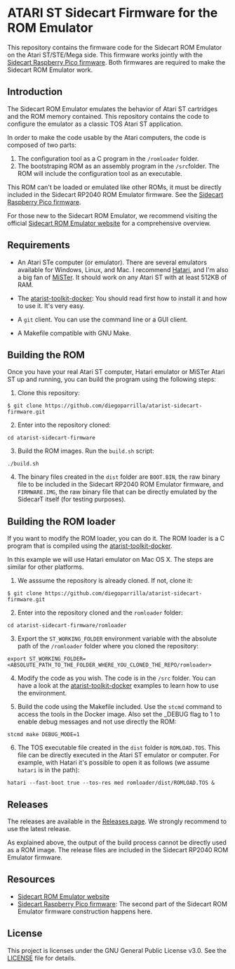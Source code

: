 # ATARI ST Sidecart Firmware for the ROM Emulator

This repository contains the firmware code for the Sidecart ROM Emulator on the Atari ST/STE/Mega side. This firmware works jointly with the [Sidecart Raspberry Pico firmware](https://github.com/diegoparrilla/atarist-sidecart-raspberry-pico). Both firmwares are required to make the Sidecart ROM Emulator work.

## Introduction

The Sidecart ROM Emulator emulates the behavior of Atari ST cartridges and the ROM memory contained. This repository contains the code to configure the emulator as a classic TOS Atari ST application. 

In order to make the code usable by the Atari computers, the code is composed of two parts:
1. The configuration tool as a C program in the `/romloader` folder.
2. The bootstraping ROM as an assembly program in the `/src`folder. The ROM will include the configuration tool as an executable.

This ROM can't be loaded or emulated like other ROMs, it must be directly included in the Sidecart RP2040 ROM Emulator firmware. See the [Sidecart Raspberry Pico firmware](https://github.com/diegoparrilla/atarist-sidecart-raspberry-pico).

For those new to the Sidecart ROM Emulator, we recommend visiting the official [Sidecart ROM Emulator website](https://sidecart.xyz) for a comprehensive overview.

## Requirements

- An Atari STe computer (or emulator). There are several emulators available for Windows, Linux, and Mac. I recommend [Hatari](http://hatari.tuxfamily.org/), and I'm also a big fan of [MiSTer](https://misterfpga.org/). It should work on any Atari ST with at least 512KB of RAM.

- The [atarist-toolkit-docker](https://github.com/diegoparrilla/atarist-toolkit-docker): You should read first how to install it and how to use it. It's very easy.

- A `git` client. You can use the command line or a GUI client.

- A Makefile compatible with GNU Make.

## Building the ROM

Once you have your real Atari ST computer, Hatari emulator or MiSTer Atari ST up and running, you can build the program using the following steps:

1. Clone this repository:

```
$ git clone https://github.com/diegoparrilla/atarist-sidecart-firmware.git
```

2. Enter into the repository cloned:

```
cd atarist-sidecart-firmware
```

3. Build the ROM images. Run the `build.sh` script:

```
./build.sh
```

4. The binary files created in the `dist` folder are `BOOT.BIN`, the raw binary file to be included in the Sidecart RP2040 ROM Emulator firmware, and `FIRMWARE.IMG`, the raw binary file that can be directly emulated by the SidecarT itself (for testing purposes).


## Building the ROM loader

If you want to modify the ROM loader, you can do it. The ROM loader is a C program that is compiled using the [atarist-toolkit-docker](https://github.com/diegoparrilla/atarist-toolkit-docker). 

In this example we will use Hatari emulator on Mac OS X. The steps are similar for other platforms.

1. We asssume the repository is already cloned. If not, clone it:

```
$ git clone https://github.com/diegoparrilla/atarist-sidecart-firmware.git
```

2. Enter into the repository cloned and the `romloader` folder:

```
cd atarist-sidecart-firmware/romloader
```

3. Export the `ST_WORKING_FOLDER` environment variable with the absolute path of the `/romloader` folder where you cloned the repository:

```
export ST_WORKING_FOLDER=<ABSOLUTE_PATH_TO_THE_FOLDER_WHERE_YOU_CLONED_THE_REPO/romloader>
```

4. Modify the code as you wish. The code is in the `/src` folder. You can have a look at the [atarist-toolkit-docker](https://github.com/diegoparrilla/atarist-toolkit-docker) examples to learn how to use the environment.

5. Build the code using the Makefile included. Use the `stcmd` command to access the tools in the Docker image. Also set the _DEBUG flag to 1 to enable debug messages and not use directly the ROM:

```
stcmd make DEBUG_MODE=1 
```

6. The TOS executable file created in the `dist` folder is `ROMLOAD.TOS`. This file can be directly executed in the Atari ST emulator or computer. For example, with Hatari it's possible to open it as follows (we assume `hatari` is in the path):

```
hatari --fast-boot true --tos-res med romloader/dist/ROMLOAD.TOS &
```

## Releases

The releases are available in the [Releases page](https://github.com/diegoparrilla/atarist-sidecart-firmware/releases). We strongly recommend to use the latest release.

As explained above, the output of the build process cannot be directly used as a ROM image. The release files are included in the Sidecart RP2040 ROM Emulator firmware.


## Resources 

- [Sidecart ROM Emulator website](https://sidecart.xyz)
- [Sidecart Raspberry Pico firmware](https://github.com/diegoparrilla/atarist-sidecart-raspberry-pico): The second part of the Sidecart ROM Emulator firmware construction happens here.

## License
This project is licenses under the GNU General Public License v3.0. See the [LICENSE](LICENSE) file for details.
